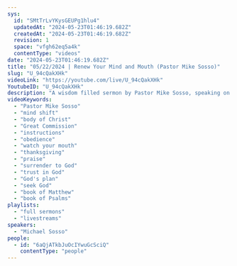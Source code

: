 ```yaml
---
sys:
  id: "SMtTrLvYKysGEUPg1hlu4"
  updatedAt: "2024-05-23T01:46:19.682Z"
  createdAt: "2024-05-23T01:46:19.682Z"
  revision: 1
  space: "vfgh62eq5a4k"
  contentType: "videos"
date: "2024-05-23T01:46:19.682Z"
title: "05/22/2024 | Renew Your Mind and Mouth (Pastor Mike Sosso)"
slug: "U_94cQakXHk"
videoLink: "https://youtube.com/live/U_94cQakXHk"
YoutubeID: "U_94cQakXHk"
description: "A wisdom filled sermon by Pastor Mike Sosso, speaking on the importance of shifting our mindset, focusing on the great commission, speaking in the spirit and giving thanks are just a few of the points that were hit tonight. To keep a watch over your mouths, because every word out of your mouth bring forth power whether it be a blessing or a curse. Be someone who isn't sitting on the side lines bickering but someone who intercedes in those affairs that go on around us and in our nation. Thank our Father for all that He is doing all around us and surrender to His will. You will go nowhere if you can't follow His simple instructions. Acknowledge that you can not do it on your own. Our Father is there for us, to back us up and help us fight the principalities of the world. You'd be amazed where our Father can place you if you just seek Him out. This sermon was released at Freedom Fellowship Church International on May 22, 2024 by Pastor Mike Sosso. "
videoKeywords:
  - "Pastor Mike Sosso"
  - "mind shift"
  - "body of Christ"
  - "Great Commission"
  - "instructions"
  - "obedience"
  - "watch your mouth"
  - "thanksgiving"
  - "praise"
  - "surrender to God"
  - "trust in God"
  - "God's plan"
  - "seek God"
  - "book of Matthew"
  - "book of Psalms"
playlists:
  - "full sermons"
  - "livestreams"
speakers:
  - "Michael Sosso"
people:
  - id: "6aQjATkbJuOcIYwuGcSciQ"
    contentType: "people"
---
```


